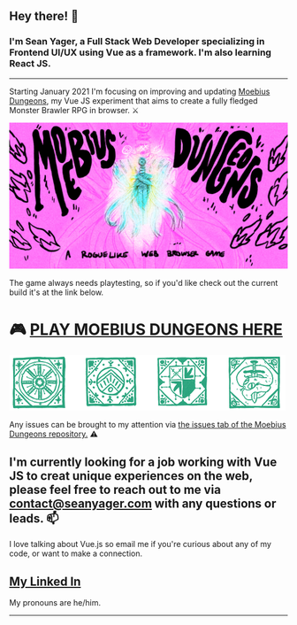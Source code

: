 ## Hey there! :speech_balloon:
### I'm Sean Yager, a Full Stack Web Developer specializing in Frontend UI/UX using Vue as a framework. I'm also learning React JS.

---

<!-- ![The Art of Sean Yager](index.png)  -->

Starting January 2021 I'm focusing on improving and updating [Moebius Dungeons](https://moebiusdungeons.com/), my Vue JS experiment that aims to create a fully fledged Monster Brawler RPG in browser. :crossed_swords:

![Moebius Dungeons](moduncard.png)

 The game always needs playtesting, so if you'd like check out the current build it's at the link below.

# :video_game: [PLAY MOEBIUS DUNGEONS HERE](https://moebiusdungeons.com/)

![Banner](banner2.png)

Any issues can be brought to my attention via [the issues tab of the Moebius Dungeons repository.](https://github.com/MisuseofMana/moebiusDungeons) :warning:

## I'm currently looking for a job working with Vue JS to creat unique experiences on the web, please feel free to reach out to me via contact@seanyager.com with any questions or leads. :mailbox:

I love talking about Vue.js so email me if you're curious about any of my code, or want to make a connection.

## [My Linked In](https://www.linkedin.com/in/seanyager/)

My pronouns are he/him.

---

<!--
**MisuseofMana/MisuseofMana** is a ✨ _special_ ✨ repository because its `README.md` (this file) appears on your GitHub profile.

Here are some ideas to get you started:

- 🔭 I’m currently working on ...
- 🌱 I’m currently learning ...
- 👯 I’m looking to collaborate on ...
- 🤔 I’m looking for help with ...
- 💬 Ask me about ...
- 📫 How to reach me: ...
- 😄 Pronouns: ...
- ⚡ Fun fact: ...
-->
